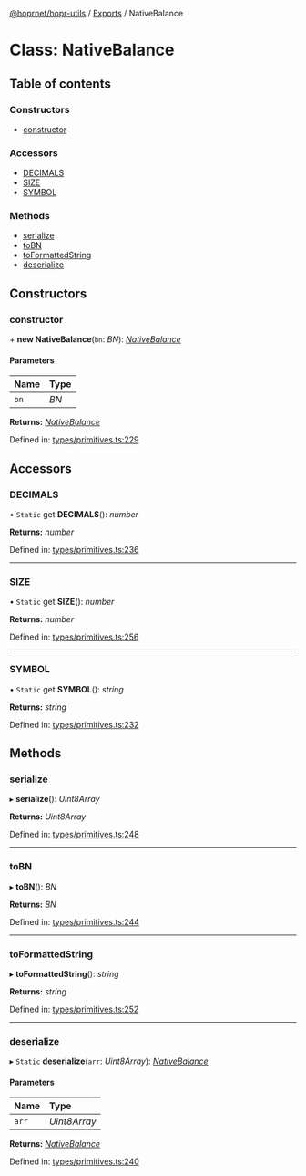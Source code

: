[@hoprnet/hopr-utils](../README.md) / [Exports](../modules.md) / NativeBalance

# Class: NativeBalance

## Table of contents

### Constructors

- [constructor](nativebalance.md#constructor)

### Accessors

- [DECIMALS](nativebalance.md#decimals)
- [SIZE](nativebalance.md#size)
- [SYMBOL](nativebalance.md#symbol)

### Methods

- [serialize](nativebalance.md#serialize)
- [toBN](nativebalance.md#tobn)
- [toFormattedString](nativebalance.md#toformattedstring)
- [deserialize](nativebalance.md#deserialize)

## Constructors

### constructor

\+ **new NativeBalance**(`bn`: *BN*): [*NativeBalance*](nativebalance.md)

#### Parameters

| Name | Type |
| :------ | :------ |
| `bn` | *BN* |

**Returns:** [*NativeBalance*](nativebalance.md)

Defined in: [types/primitives.ts:229](https://github.com/hoprnet/hoprnet/blob/master/packages/utils/src/types/primitives.ts#L229)

## Accessors

### DECIMALS

• `Static` get **DECIMALS**(): *number*

**Returns:** *number*

Defined in: [types/primitives.ts:236](https://github.com/hoprnet/hoprnet/blob/master/packages/utils/src/types/primitives.ts#L236)

___

### SIZE

• `Static` get **SIZE**(): *number*

**Returns:** *number*

Defined in: [types/primitives.ts:256](https://github.com/hoprnet/hoprnet/blob/master/packages/utils/src/types/primitives.ts#L256)

___

### SYMBOL

• `Static` get **SYMBOL**(): *string*

**Returns:** *string*

Defined in: [types/primitives.ts:232](https://github.com/hoprnet/hoprnet/blob/master/packages/utils/src/types/primitives.ts#L232)

## Methods

### serialize

▸ **serialize**(): *Uint8Array*

**Returns:** *Uint8Array*

Defined in: [types/primitives.ts:248](https://github.com/hoprnet/hoprnet/blob/master/packages/utils/src/types/primitives.ts#L248)

___

### toBN

▸ **toBN**(): *BN*

**Returns:** *BN*

Defined in: [types/primitives.ts:244](https://github.com/hoprnet/hoprnet/blob/master/packages/utils/src/types/primitives.ts#L244)

___

### toFormattedString

▸ **toFormattedString**(): *string*

**Returns:** *string*

Defined in: [types/primitives.ts:252](https://github.com/hoprnet/hoprnet/blob/master/packages/utils/src/types/primitives.ts#L252)

___

### deserialize

▸ `Static` **deserialize**(`arr`: *Uint8Array*): [*NativeBalance*](nativebalance.md)

#### Parameters

| Name | Type |
| :------ | :------ |
| `arr` | *Uint8Array* |

**Returns:** [*NativeBalance*](nativebalance.md)

Defined in: [types/primitives.ts:240](https://github.com/hoprnet/hoprnet/blob/master/packages/utils/src/types/primitives.ts#L240)
